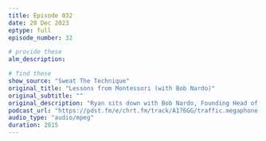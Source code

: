 ```yaml
---
title: Episode 032
date: 20 Dec 2023
eptype: full
episode_number: 32

# provide these
alm_description: 

# find these
show_source: "Sweat The Technique"
original_title: "Lessons from Montessori (with Bob Nardo)"
original_subtitle: ""
original_description: "Ryan sits down with Bob Nardo, Founding Head of School &amp; Executive Director at <a href="https://www.libertasmemphis.org/">Libertas School of Memphis</a>. They discuss why the principles of Montessori work, and how they can be applied to successful organizations of all kinds."
podcast_url: "https://pdst.fm/e/chrt.fm/track/A176GG/traffic.megaphone.fm/LDI1541303045.mp3?updated=1700202928"
audio_type: "audio/mpeg"
duration: 2815
---
```

